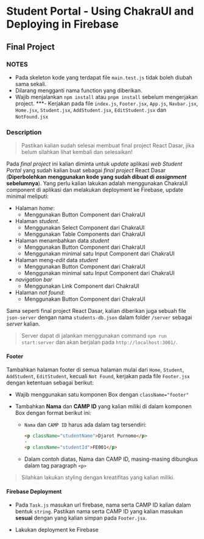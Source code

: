 # Student Portal - Using ChakraUI and Deploying in Firebase

## Final Project

### NOTES

-   Pada skeleton kode yang terdapat file `main.test.js` tidak boleh diubah sama sekali.
-   Dilarang mengganti nama function yang diberikan.
-   Wajib menjalankan `npm install` atau `pnpm install` sebelum mengerjakan project.
    \*\*\*- Kerjakan pada file `index.js`, `Footer.jsx`, `App.js`, `Navbar.jsx`, `Home.jsx`, `Student.jsx`, `AddStudent.jsx`, `EditStudent.jsx` dan `NotFound.jsx`

### Description 

> Pastikan kalian sudah selesai membuat final project React Dasar, jika belum silahkan lihat kembali dan selesaikan!

Pada _final project_ ini kalian diminta untuk _update_ aplikasi _web_ _Student Portal_ yang sudah kalian buat sebagai _final project_ React Dasar (**Diperbolehkan menggunakan kode yang sudah dibuat di _assignment_ sebelumnya**). Yang perlu kalian lakukan adalah menggunakan ChakraUI component di aplikasi dan melakukan deployment ke Firebase, update minimal meliputi:

-   Halaman _home_:
    -   Menggunakan Button Component dari ChakraUI
-   Halaman _student_.
    -   Menggunakan Select Component dari ChakraUI
    -   Menggunakan Table Components dari ChakraUI
-   Halaman menambahkan data _student_
    -   Menggunakan Button Component dari ChakraUI
    -   Menggunakan minimal satu Input Component dari ChakraUI
-   Halaman meng-_edit_ data _student_
    -   Menggunakan Button Component dari ChakraUI
    -   Menggunakan minimal satu Input Component dari ChakraUI
-   _navigation bar_
    -   Menggunakan Link Component dari ChakraUI
-   Halaman _not found_:
    -   Menggunakan Button Component dari ChakraUI

Sama seperti final project React Dasar, kalian diberikan juga sebuah file `json-server` dengan nama `students-db.json` dalam folder `/server` sebagai _server_ kalian.

> Server dapat di jalankan menggunakan command `npm run start:server` dan akan berjalan pada `http://localhost:3001/`.

#### Footer

Tambahkan halaman footer di semua halaman mulai dari `Home`, `Student`, `AddStudent`, `EditStudent`, kecuali `Not Found`, kerjakan pada file `Footer.jsx` dengan ketentuan sebagai berikut:

-   Wajib menggunakan satu komponen Box dengan `className="footer"`
-   Tambahkan **Nama** dan **CAMP ID** yang kalian miliki di dalam komponen Box dengan format berikut ini:

    -   `Nama` dan `CAMP ID` harus ada dalam tag tersendiri:

        ```html
        <p className="studentName">Djarot Purnomo</p>
        -
        <p className="studentId">FE001</p>
        ```

    -   Dalam contoh diatas, Nama dan CAMP ID, masing-masing dibungkus dalam tag paragraph `<p>`

> Silahkan lakukan styling dengan kreatifitas yang kalian miliki.

#### Firebase Deployment

-   Pada `Task.js` masukan url firebase, nama serta CAMP ID kalian dalam bentuk `string`. Pastikan nama serta CAMP ID yang kalian masukan **sesuai** dengan yang kalian simpan pada `Footer.jsx`.

-   Lakukan deployment ke Firebase
